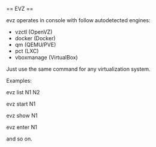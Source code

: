 
== EVZ ==

evz operates in console with follow autodetected engines:
 * vzctl (OpenVZ)
 * docker (Docker)
 * qm (QEMU/PVE)
 * pct (LXC)
 * vboxmanage (VirtualBox)
 
Just use the same command for any virtualization system.

Examples:

 evz list
  N1
  N2

 evz start N1

 evz show N1

 evz enter N1

and so on.
